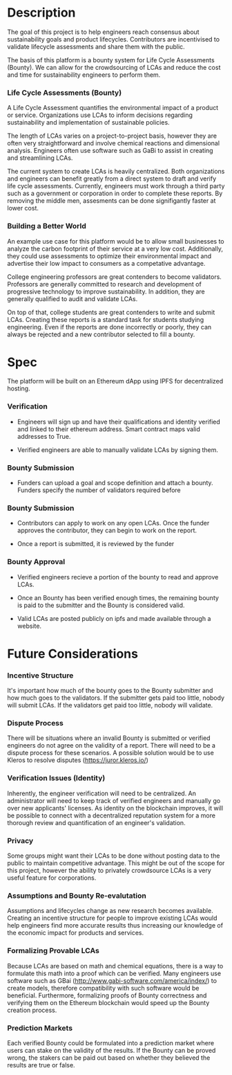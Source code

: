 # Description

The goal of this project is to help engineers reach consensus about sustainability goals and product lifecycles. Contributors are incentivised to validate lifecycle assessments and share them with the public.

The basis of this platform is a bounty system for Life Cycle Assessments (Bounty). We can allow for the crowdsourcing of LCAs and reduce the cost and time for sustainability engineers to perform them.

### Life Cycle Assessments (Bounty)

A Life Cycle Assessment quantifies the environmental impact of a product or service. Organizations use LCAs to inform decisions regarding sustainability and implementation of sustainable policies.

The length of LCAs varies on a project-to-project basis, however they are often very straightforward and involve chemical reactions and dimensional analysis. Engineers often use software such as GaBi to assist in creating and streamlining LCAs.

The current system to create LCAs is heavily centralized. Both organizations and engineers can benefit greatly from a direct system to draft and verify life cycle assessments. Currently, engineers must work through a third party such as a government or corporation in order to complete these reports. By removing the middle men, assesments can be done signifigantly faster at lower cost.

### Building a Better World

An example use case for this platform would be to allow small businesses to analyze the carbon footprint of their service at a very low cost. Additionally, they could use assessments to optimize their environmental impact and advertise their low impact to consumers as a competative advantage.

College engineering professors are great contenders to become validators. Professors are generally committed to research and development of progressive technology to improve sustainability. In addition, they are generally qualified to audit and validate LCAs.

On top of that, college students are great contenders to write and submit LCAs. Creating these reports is a standard task for students studying engineering. Even if the reports are done incorrectly or poorly, they can always be rejected and a new contributor selected to fill a bounty.

# Spec

The platform will be built on an Ethereum dApp using IPFS for decentralized hosting.

### Verification

* Engineers will sign up and have their qualifications and identity verified and linked to their ethereum address. Smart contract maps valid addresses to True.

* Verified engineers are able to manually validate LCAs by signing them.

### Bounty Submission

* Funders can upload a goal and scope definition and attach a bounty. Funders specify the number of validators required before 

### Bounty Submission

* Contributors can apply to work on any open LCAs. Once the funder approves the contributor, they can begin to work on the report.

* Once a report is submitted, it is reviewed by the funder

### Bounty Approval

* Verified engineers recieve a portion of the bounty to read and approve LCAs.

* Once an Bounty has been verified enough times, the remaining bounty is paid to the submitter and the Bounty is considered valid.

* Valid LCAs are posted publicly on ipfs and made available through a website.

# Future Considerations

### Incentive Structure

It's important how much of the bounty goes to the Bounty submitter and how much goes to the validators. If the submitter gets paid too little, nobody will submit LCAs. If the validators get paid too little, nobody will validate.

### Dispute Process

There will be situations where an invalid Bounty is submitted or verified engineers do not agree on the validity of a report. There will need to be a dispute process for these scenarios. A possible solution would be to use Kleros to resolve disputes (https://juror.kleros.io/)

### Verification Issues (Identity)

Inherently, the engineer verification will need to be centralized. An administrator will need to keep track of verified engineers and manually go over new applicants' licenses. As identity on the blockchain improves, it will be possible to connect with a decentralized reputation system for a more thorough review and quantification of an engineer's validation.

### Privacy

Some groups might want their LCAs to be done without posting data to the public to maintain competitive advantage. This might be out of the scope for this project, however the ability to privately crowdsource LCAs is a very useful feature for corporations.

### Assumptions and Bounty Re-evalutation

Assumptions and lifecycles change as new research becomes available. Creating an incentive structure for people to improve existing LCAs would help engineers find more accurate results thus increasing our knowledge of the economic impact for products and services.

### Formalizing Provable LCAs

Because LCAs are based on math and chemical equations, there is a way to formulate this math into a proof which can be verified. Many engineers use software such as GBai (http://www.gabi-software.com/america/index/) to create models, therefore compatibility with such software would be beneficial. Furthermore, formalizing proofs of Bounty correctness and verifying them on the Ethereum blockchain would speed up the Bounty creation process.

### Prediction Markets

Each verified Bounty could be formulated into a prediction market where users can stake on the validity of the results. If the Bounty can be proved wrong, the stakers can be paid out based on whether they believed the results are true or false.

